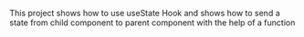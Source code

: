 This project shows how to use useState Hook and shows how to send a state from child component to parent component with the help of a function
